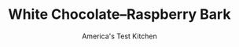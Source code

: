 ---
layout: ../../layouts/MarkdownPostLayout.astro
title: White Chocolate–Raspberry Bark
author: America's Test Kitchen
pubDate: 2023-03-15
description: "A vibrant topping of freeze-dried raspberries makes this bark perfect for a special occasion."
image_url: https://res.cloudinary.com/hksqkdlah/image/upload/ar_1:1,c_fill,dpr_2.0,f_auto,fl_lossy.progressive.strip_profile,g_faces:auto,q_auto:low,w_344/SFS_ChocolateBarks-4_1_mb9gx4
tags: ["Desserts or Baked Goods","Chocolate","Candy"]
calories: 2667
protein: 1
carbohydrates: 19
fats: 10
fiber: 1
ingredients: ["1 pound, bittersweet chocolate, chopped fine, divided","3 ounces, white chocolate, chopped (about ½ cup)","½ cup crumbled freeze-dried, raspberries"]
serves: 16
time: "15 minutes, plus 30 minutes cooling"
instructions: ["Line rimmed baking sheet with parchment paper.","Microwave 12 ounces bittersweet chocolate in medium bowl at 50 percent power, stirring often with rubber spatula, until about two-thirds melted, 1½ to 2½ minutes (chocolate should be fluid but still lumpy). Remove bowl from microwave and add remaining 4 ounces bittersweet chocolate. Stir and mash until chocolate is just melted and smooth, about 3 minutes. (If lumps remain, you may return chocolate to microwave at 50 percent power for no more than 5 seconds at a time, stirring at each interval, until fully melted.)","Working quickly, use offset spatula to spread bittersweet chocolate evenly over prepared sheet. Sprinkle with white chocolate and raspberries and gently press into chocolate. Let sit until chocolate is set, about 30 minutes (if your kitchen is warm, you can let bark set up briefly in refrigerator).","Transfer to cutting board; discard parchment. Cut or break into pieces. Serve."]
nutrition: ["124 mg Potassium, K","47 mg Phosphorus, P","20 mg Calcium, Ca","34 mg Magnesium, Mg","7 mg Sodium, Na","10 g Total lipid (fat)","3 g Fatty acids, total monounsaturated","1 mg Vitamin C, total ascorbic acid","1 mg Cholesterol","6 g Fatty acids, total saturated","1 g Fiber, total dietary","4 µg Folate, food","18 g Sugars, total","2 µg Vitamin K (phylloquinone)","3 g Water","21 g Carbohydrate, by difference","4 µg Folate, DFE","1 g Protein","19 g Carbohydrates (net)","166 kcal Energy","18 g Sugars, added","2667 calories"]
notes: "We developed this recipe using Ghirardelli 60% Cacao Bittersweet Chocolate."
---